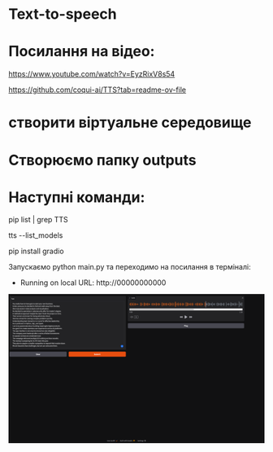 # Text-to-speech

# Посилання на відео:

https://www.youtube.com/watch?v=EyzRixV8s54

https://github.com/coqui-ai/TTS?tab=readme-ov-file

#  створити віртуальне середовище
# Створюємо папку outputs

# Наступні команди:

pip list | grep TTS

tts --list_models

pip install gradio

Запускаємо python main.py
та переходимо на посилання в терміналі:

* Running on local URL:  http://00000000000

![alt text](image-1.png)